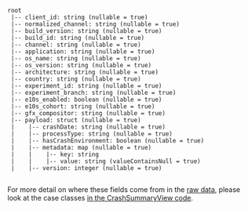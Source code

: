 ```
root
 |-- client_id: string (nullable = true)
 |-- normalized_channel: string (nullable = true)
 |-- build_version: string (nullable = true)
 |-- build_id: string (nullable = true)
 |-- channel: string (nullable = true)
 |-- application: string (nullable = true)
 |-- os_name: string (nullable = true)
 |-- os_version: string (nullable = true)
 |-- architecture: string (nullable = true)
 |-- country: string (nullable = true)
 |-- experiment_id: string (nullable = true)
 |-- experiment_branch: string (nullable = true)
 |-- e10s_enabled: boolean (nullable = true)
 |-- e10s_cohort: string (nullable = true)
 |-- gfx_compositor: string (nullable = true)
 |-- payload: struct (nullable = true)
 |    |-- crashDate: string (nullable = true)
 |    |-- processType: string (nullable = true)
 |    |-- hasCrashEnvironment: boolean (nullable = true)
 |    |-- metadata: map (nullable = true)
 |    |    |-- key: string
 |    |    |-- value: string (valueContainsNull = true)
 |    |-- version: integer (nullable = true)


```
For more detail on where these fields come from in the
[raw data](https://gecko.readthedocs.io/en/latest/toolkit/components/telemetry/telemetry/data/crash-ping.html),
please look at the case classes [in the CrashSummaryView code](src/main/scala/views/CrashSummaryView.scala).
